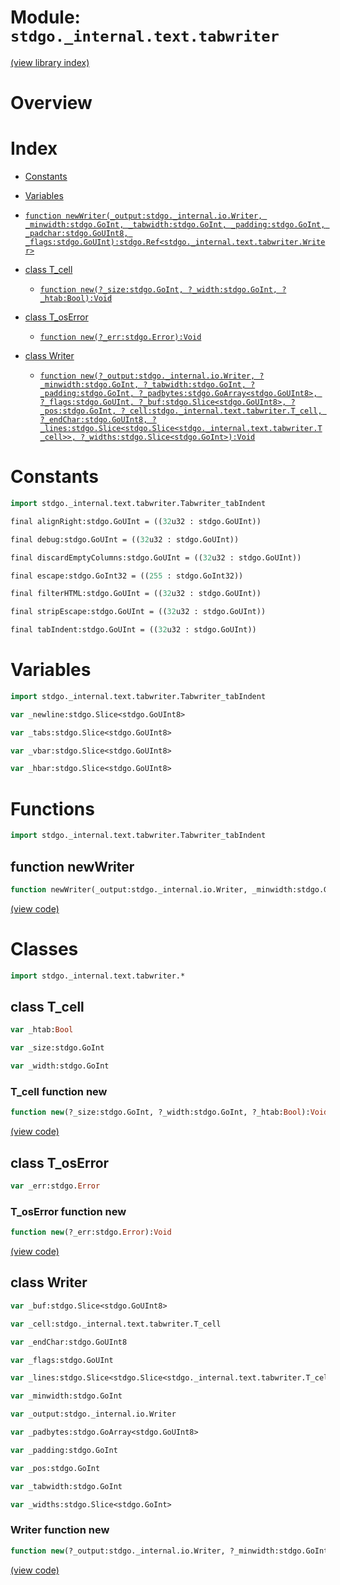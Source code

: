 # Module: `stdgo._internal.text.tabwriter`

[(view library index)](../../../stdgo.md)


# Overview


# Index


- [Constants](<#constants>)

- [Variables](<#variables>)

- [`function newWriter(_output:stdgo._internal.io.Writer, _minwidth:stdgo.GoInt, _tabwidth:stdgo.GoInt, _padding:stdgo.GoInt, _padchar:stdgo.GoUInt8, _flags:stdgo.GoUInt):stdgo.Ref<stdgo._internal.text.tabwriter.Writer>`](<#function-newwriter>)

- [class T\_cell](<#class-t_cell>)

  - [`function new(?_size:stdgo.GoInt, ?_width:stdgo.GoInt, ?_htab:Bool):Void`](<#t_cell-function-new>)

- [class T\_osError](<#class-t_oserror>)

  - [`function new(?_err:stdgo.Error):Void`](<#t_oserror-function-new>)

- [class Writer](<#class-writer>)

  - [`function new(?_output:stdgo._internal.io.Writer, ?_minwidth:stdgo.GoInt, ?_tabwidth:stdgo.GoInt, ?_padding:stdgo.GoInt, ?_padbytes:stdgo.GoArray<stdgo.GoUInt8>, ?_flags:stdgo.GoUInt, ?_buf:stdgo.Slice<stdgo.GoUInt8>, ?_pos:stdgo.GoInt, ?_cell:stdgo._internal.text.tabwriter.T_cell, ?_endChar:stdgo.GoUInt8, ?_lines:stdgo.Slice<stdgo.Slice<stdgo._internal.text.tabwriter.T_cell>>, ?_widths:stdgo.Slice<stdgo.GoInt>):Void`](<#writer-function-new>)

# Constants


```haxe
import stdgo._internal.text.tabwriter.Tabwriter_tabIndent
```


```haxe
final alignRight:stdgo.GoUInt = ((32u32 : stdgo.GoUInt))
```


```haxe
final debug:stdgo.GoUInt = ((32u32 : stdgo.GoUInt))
```


```haxe
final discardEmptyColumns:stdgo.GoUInt = ((32u32 : stdgo.GoUInt))
```


```haxe
final escape:stdgo.GoInt32 = ((255 : stdgo.GoInt32))
```


```haxe
final filterHTML:stdgo.GoUInt = ((32u32 : stdgo.GoUInt))
```


```haxe
final stripEscape:stdgo.GoUInt = ((32u32 : stdgo.GoUInt))
```


```haxe
final tabIndent:stdgo.GoUInt = ((32u32 : stdgo.GoUInt))
```


# Variables


```haxe
import stdgo._internal.text.tabwriter.Tabwriter_tabIndent
```


```haxe
var _newline:stdgo.Slice<stdgo.GoUInt8>
```


```haxe
var _tabs:stdgo.Slice<stdgo.GoUInt8>
```


```haxe
var _vbar:stdgo.Slice<stdgo.GoUInt8>
```


```haxe
var _hbar:stdgo.Slice<stdgo.GoUInt8>
```


# Functions


```haxe
import stdgo._internal.text.tabwriter.Tabwriter_tabIndent
```


## function newWriter


```haxe
function newWriter(_output:stdgo._internal.io.Writer, _minwidth:stdgo.GoInt, _tabwidth:stdgo.GoInt, _padding:stdgo.GoInt, _padchar:stdgo.GoUInt8, _flags:stdgo.GoUInt):stdgo.Ref<stdgo._internal.text.tabwriter.Writer>
```


[\(view code\)](<./Tabwriter_tabIndent.hx#L2>)


# Classes


```haxe
import stdgo._internal.text.tabwriter.*
```


## class T\_cell


```haxe
var _htab:Bool
```


```haxe
var _size:stdgo.GoInt
```


```haxe
var _width:stdgo.GoInt
```


### T\_cell function new


```haxe
function new(?_size:stdgo.GoInt, ?_width:stdgo.GoInt, ?_htab:Bool):Void
```


[\(view code\)](<./Tabwriter_T_cell.hx#L6>)


## class T\_osError


```haxe
var _err:stdgo.Error
```


### T\_osError function new


```haxe
function new(?_err:stdgo.Error):Void
```


[\(view code\)](<./Tabwriter_T_osError.hx#L4>)


## class Writer


```haxe
var _buf:stdgo.Slice<stdgo.GoUInt8>
```


```haxe
var _cell:stdgo._internal.text.tabwriter.T_cell
```


```haxe
var _endChar:stdgo.GoUInt8
```


```haxe
var _flags:stdgo.GoUInt
```


```haxe
var _lines:stdgo.Slice<stdgo.Slice<stdgo._internal.text.tabwriter.T_cell>>
```


```haxe
var _minwidth:stdgo.GoInt
```


```haxe
var _output:stdgo._internal.io.Writer
```


```haxe
var _padbytes:stdgo.GoArray<stdgo.GoUInt8>
```


```haxe
var _padding:stdgo.GoInt
```


```haxe
var _pos:stdgo.GoInt
```


```haxe
var _tabwidth:stdgo.GoInt
```


```haxe
var _widths:stdgo.Slice<stdgo.GoInt>
```


### Writer function new


```haxe
function new(?_output:stdgo._internal.io.Writer, ?_minwidth:stdgo.GoInt, ?_tabwidth:stdgo.GoInt, ?_padding:stdgo.GoInt, ?_padbytes:stdgo.GoArray<stdgo.GoUInt8>, ?_flags:stdgo.GoUInt, ?_buf:stdgo.Slice<stdgo.GoUInt8>, ?_pos:stdgo.GoInt, ?_cell:stdgo._internal.text.tabwriter.T_cell, ?_endChar:stdgo.GoUInt8, ?_lines:stdgo.Slice<stdgo.Slice<stdgo._internal.text.tabwriter.T_cell>>, ?_widths:stdgo.Slice<stdgo.GoInt>):Void
```


[\(view code\)](<./Tabwriter_Writer.hx#L15>)


